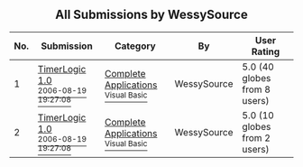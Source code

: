 ﻿<div align="center">

## All Submissions by WessySource

</div>

No.  | Submission | Category | By   | User Rating
---- | ---------- | -------- | ---- | -----------
1 | [TimerLogic 1\.0<br /><sup>2006-08-19 19:27:08</sup>](https://github.com/Planet-Source-Code/wessysource-timerlogic-1-0__1-65975) | [Complete Applications<br /><sup>Visual Basic</sup>](../ByCategory/complete-applications__1-27.md) | WessySource | 5.0 (40 globes from 8 users)
2 | [TimerLogic 1\.0<br /><sup>2006-08-19 19:27:08</sup>](https://github.com/Planet-Source-Code/wessysource-timerlogic-1-0__1-68150) | [Complete Applications<br /><sup>Visual Basic</sup>](../ByCategory/complete-applications__1-27.md) | WessySource | 5.0 (10 globes from 2 users)
